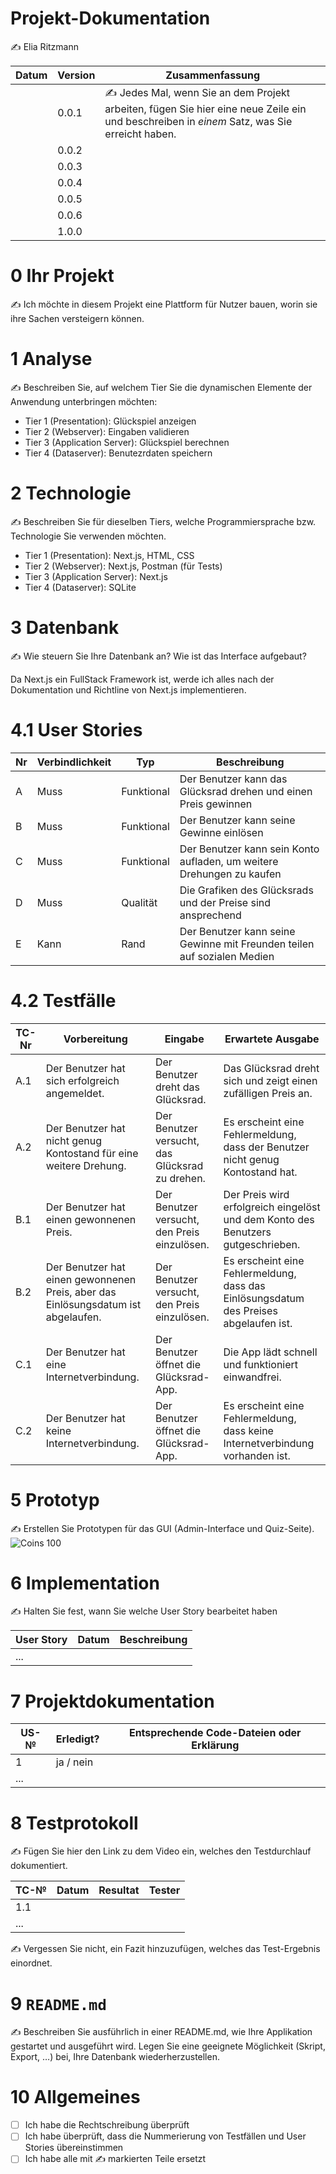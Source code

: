 # Projekt-Dokumentation

✍️ Elia Ritzmann

| Datum | Version | Zusammenfassung                                              |
| ----- | ------- | ------------------------------------------------------------ |
|       | 0.0.1   | ✍️ Jedes Mal, wenn Sie an dem Projekt arbeiten, fügen Sie hier eine neue Zeile ein und beschreiben in *einem* Satz, was Sie erreicht haben. |
|       | 0.0.2   |                                                              |
|       | 0.0.3   |                                                              |
|       | 0.0.4   |                                                              |
|       | 0.0.5   |                                                              |
|       | 0.0.6   |                                                              |
|       | 1.0.0   |                                                              |

# 0 Ihr Projekt

✍️ Ich möchte in diesem Projekt eine Plattform für Nutzer bauen, worin sie ihre Sachen versteigern können.

# 1 Analyse

✍️ Beschreiben Sie, auf welchem Tier Sie die dynamischen Elemente der Anwendung unterbringen möchten:

* Tier 1 (Presentation): Glückspiel anzeigen
* Tier 2 (Webserver): Eingaben validieren
* Tier 3 (Application Server): Glückspiel berechnen
* Tier 4 (Dataserver): Benutezrdaten speichern

# 2 Technologie

✍️ Beschreiben Sie für dieselben Tiers, welche Programmiersprache bzw. Technologie Sie verwenden möchten.

* Tier 1 (Presentation): Next.js, HTML, CSS
* Tier 2 (Webserver): Next.js, Postman (für Tests)
* Tier 3 (Application Server): Next.js
* Tier 4 (Dataserver): SQLite

# 3 Datenbank

✍️ Wie steuern Sie Ihre Datenbank an? Wie ist das Interface aufgebaut? 

Da Next.js ein FullStack Framework ist, werde ich alles nach der Dokumentation und Richtline von Next.js implementieren.

# 4.1 User Stories

| Nr | Verbindlichkeit | Typ  | Beschreibung                       |
| ---- | --------------- | ---- | ---------------------------------- |
| A    | Muss                | Funktional     | Der Benutzer kann das Glücksrad drehen und einen Preis gewinnen |
| B  | Muss                | Funktional     | Der Benutzer kann seine Gewinne einlösen |
| C  | Muss                | Funktional     | Der Benutzer kann sein Konto aufladen, um weitere Drehungen zu kaufen |
| D  | Muss                | Qualität     | Die Grafiken des Glücksrads und der Preise sind ansprechend |
| E  | Kann                | Rand     | Der Benutzer kann seine Gewinne mit Freunden teilen auf sozialen Medien |


# 4.2 Testfälle

| TC-Nr | Vorbereitung | Eingabe | Erwartete Ausgabe |
| ---- | ------------ | ------- | ----------------- |
| A.1  | Der Benutzer hat sich erfolgreich angemeldet. | Der Benutzer dreht das Glücksrad. | Das Glücksrad dreht sich und zeigt einen zufälligen Preis an. |
| A.2  | Der Benutzer hat nicht genug Kontostand für eine weitere Drehung. | Der Benutzer versucht, das Glücksrad zu drehen. | Es erscheint eine Fehlermeldung, dass der Benutzer nicht genug Kontostand hat. |
| B.1  | Der Benutzer hat einen gewonnenen Preis. | Der Benutzer versucht, den Preis einzulösen. | Der Preis wird erfolgreich eingelöst und dem Konto des Benutzers gutgeschrieben. |
| B.2  | Der Benutzer hat einen gewonnenen Preis, aber das Einlösungsdatum ist abgelaufen. | Der Benutzer versucht, den Preis einzulösen. | Es erscheint eine Fehlermeldung, dass das Einlösungsdatum des Preises abgelaufen ist. |
| C.1  | Der Benutzer hat eine Internetverbindung. | Der Benutzer öffnet die Glücksrad-App. | Die App lädt schnell und funktioniert einwandfrei. |
| C.2  | Der Benutzer hat keine Internetverbindung. | Der Benutzer öffnet die Glücksrad-App. | Es erscheint eine Fehlermeldung, dass keine Internetverbindung vorhanden ist. |

# 5 Prototyp

✍️ Erstellen Sie Prototypen für das GUI (Admin-Interface und Quiz-Seite).
![Coins 100](https://user-images.githubusercontent.com/69593308/212632313-a9ab8cfe-3f77-42cd-8a61-f1cec57a8737.png)

# 6 Implementation

✍️ Halten Sie fest, wann Sie welche User Story bearbeitet haben

| User Story | Datum | Beschreibung |
| ---------- | ----- | ------------ |
| ...        |       |              |

# 7 Projektdokumentation

| US-№ | Erledigt? | Entsprechende Code-Dateien oder Erklärung |
| ---- | --------- | ----------------------------------------- |
| 1    | ja / nein |                                           |
| ...  |           |                                           |

# 8 Testprotokoll

✍️ Fügen Sie hier den Link zu dem Video ein, welches den Testdurchlauf dokumentiert.

| TC-№ | Datum | Resultat | Tester |
| ---- | ----- | -------- | ------ |
| 1.1  |       |          |        |
| ...  |       |          |        |

✍️ Vergessen Sie nicht, ein Fazit hinzuzufügen, welches das Test-Ergebnis einordnet.

# 9 `README.md`

✍️ Beschreiben Sie ausführlich in einer README.md, wie Ihre Applikation gestartet und ausgeführt wird. Legen Sie eine geeignete Möglichkeit (Skript, Export, …) bei, Ihre Datenbank wiederherzustellen.

# 10 Allgemeines

- [ ] Ich habe die Rechtschreibung überprüft
- [ ] Ich habe überprüft, dass die Nummerierung von Testfällen und User Stories übereinstimmen
- [ ] Ich habe alle mit ✍️ markierten Teile ersetzt
